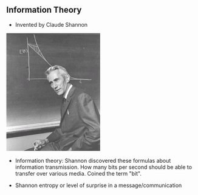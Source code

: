 ## Information Theory

* Invented by Claude Shannon

![shannon](shannon.gif)

* Information theory: Shannon discovered these formulas about information transmission. How many bits per second should be able to transfer over various media. Coined the term "bit".

* Shannon entropy or level of surprise in a message/communication
